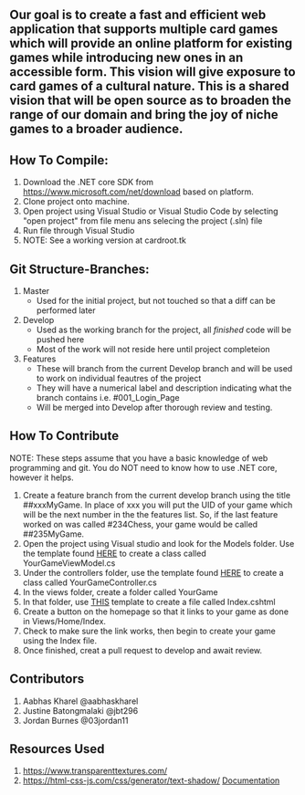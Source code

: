 
## Our goal is to create a fast and efficient web application that supports multiple card games which will provide an online platform for existing games while introducing new ones in an accessible form. This vision will give exposure to card games of a cultural nature. This is a shared vision that will be open source as to broaden the range of our domain and bring the joy of niche games to a broader audience.

## How To Compile:
1. Download the .NET core SDK from https://www.microsoft.com/net/download based on platform. 
2. Clone project onto machine.
3. Open project using Visual Studio or Visual Studio Code by selecting "open project" from file menu ans selecing the project (.sln) file
4. Run file through Visual Studio
5. NOTE: See a working version at cardroot.tk

## Git Structure-Branches:
1. Master
    - Used for the initial project, but not touched so that a diff can be performed later
2. Develop
    - Used as the working branch for the project, all *finished* code will be pushed here
    - Most of the work will not reside here until project completeion
3. Features
    - These will branch from the current Develop branch and will be used to work on individual feautres of the project
    - They will have a numerical label and description indicating what the branch contains i.e. #001_Login_Page
    - Will be merged into Develop after thorough review and testing.

## How To Contribute
NOTE: These steps assume that you have a basic knowledge of web programming and git. You do NOT need to know how to use .NET core, however it helps.

1. Create a feature branch from the current develop branch using the title ##xxxMyGame. In place of xxx you will put the UID of your game which will be the next number in the the features list. So, if the last feature worked on was called #234Chess, your game would be called ##235MyGame.
2. Open the project using Visual studio and look for the Models folder. Use the template found [HERE](https://github.com/03jordan11/WebCardGame/blob/master/TemplateFolder/TemplateViewModel.cs) to create a class called YourGameViewModel.cs
3. Under the controllers folder, use the template found [HERE](https://github.com/03jordan11/WebCardGame/blob/master/TemplateFolder/TemplateController.cs) to create a class called YourGameController.cs
4. In the views folder, create a folder called YourGame
5. In that folder, use [THIS](https://github.com/03jordan11/WebCardGame/blob/master/TemplateFolder/TemplateIndex.cshtml) template to create a file called Index.cshtml
6. Create a button on the homepage so that it links to your game as done in Views/Home/Index.
7. Check to make sure the link works, then begin to create your game using the Index file.
8. Once finished, creat a pull request to develop and await review.

## Contributors
1. Aabhas Kharel @aabhaskharel
2. Justine Batongmalaki @jbt296
3. Jordan Burnes @03jordan11

## Resources Used
1. https://www.transparenttextures.com/
2. https://html-css-js.com/css/generator/text-shadow/
[Documentation](https://drive.google.com/drive/folders/1LZWzqJHkDROf3FxlJqt9z19stl5ErKpn?usp=sharing)

